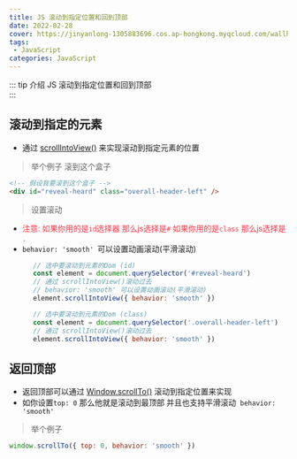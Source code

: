 ```yaml
---
title: JS 滚动到指定位置和回到顶部
date: 2022-02-28
cover: https://jinyanlong-1305883696.cos.ap-hongkong.myqcloud.com/wallhaven-j3row5.jpg
tags:
 - JavaScript
categories: JavaScript
---
```


::: tip 介绍 
JS 滚动到指定位置和回到顶部 <br>
:::

<!-- more -->

## 滚动到指定的元素

* 通过 [scrollIntoView()](https://developer.mozilla.org/zh-CN/docs/web/api/element/scrollintoview) 来实现滚动到指定元素的位置

> 举个例子 滚到这个盒子

```html
<!-- 假设我要滚到这个盒子 -->
<div id="reveal-heard" class="overall-header-left" />
```

> 设置滚动

* <font color =#ff3040>注意: 如果你用的是`id`选择器 那么js选择是`#` 如果你用的是`class` 那么js选择是 `.`</font>
* `behavior: 'smooth' `可以设置动画滚动(平滑滚动)

```js
      // 选中要滚动到元素的Dom (id)
      const element = document.querySelector('#reveal-heard')
      // 通过 scrollIntoView()滚动过去  
      // behavior: 'smooth' 可以设置动画滚动(平滑滚动)
      element.scrollIntoView({ behavior: 'smooth' })

	  // 选中要滚动到元素的Dom (class)
      const element = document.querySelector('.overall-header-left')
      // 通过 scrollIntoView()滚动过去  
      element.scrollIntoView({ behavior: 'smooth' })
```

## 返回顶部

* 返回顶部可以通过 [Window.scrollTo()](https://developer.mozilla.org/zh-CN/docs/Web/API/Window/scrollTo) 滚动到指定位置来实现
* 如你设置`top: 0` 那么他就是滚动到最顶部 并且也支持平滑滚动` behavior: 'smooth'`

> 举个例子

```js
window.scrollTo({ top: 0, behavior: 'smooth' })
```

